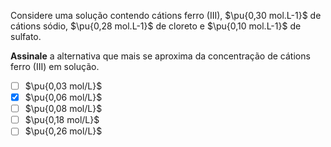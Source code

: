 Considere uma solução contendo cátions ferro (III), $\pu{0,30 mol.L-1}$ de cátions sódio, $\pu{0,28 mol.L-1}$ de cloreto e $\pu{0,10 mol.L-1}$ de sulfato.

**Assinale** a alternativa que mais se aproxima da concentração de cátions ferro (III) em solução.

- [ ] $\pu{0,03 mol/L}$
- [x] $\pu{0,06 mol/L}$
- [ ] $\pu{0,08 mol/L}$
- [ ] $\pu{0,18 mol/L}$
- [ ] $\pu{0,26 mol/L}$
